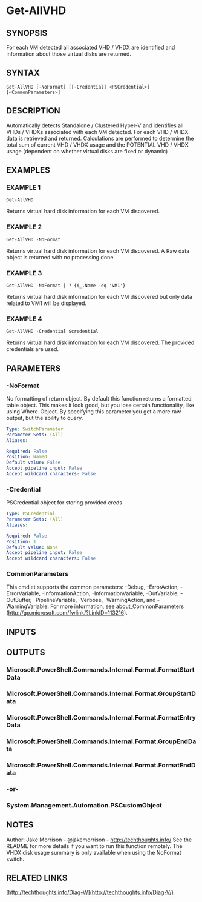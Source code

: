 ﻿---
external help file: Diag-V-help.xml
Module Name: Diag-V
online version: http://techthoughts.info/Diag-V/
schema: 2.0.0
---

# Get-AllVHD

## SYNOPSIS
For each VM detected all associated VHD / VHDX are identified and information about those virtual disks are returned.

## SYNTAX

```
Get-AllVHD [-NoFormat] [[-Credential] <PSCredential>] [<CommonParameters>]
```

## DESCRIPTION
Automatically detects Standalone / Clustered Hyper-V and identifies all VHDs / VHDXs associated with each VM detected.
For each VHD / VHDX data is retrieved and returned.
Calculations are performed to determine the total sum of current VHD / VHDX usage and the POTENTIAL VHD / VHDX usage (dependent on whether virtual disks are fixed or dynamic)

## EXAMPLES

### EXAMPLE 1
```
Get-AllVHD
```

Returns virtual hard disk information for each VM discovered.

### EXAMPLE 2
```
Get-AllVHD -NoFormat
```

Returns virtual hard disk information for each VM discovered.
A Raw data object is returned with no processing done.

### EXAMPLE 3
```
Get-AllVHD -NoFormat | ? {$_.Name -eq 'VM1'}
```

Returns virtual hard disk information for each VM discovered but only data related to VM1 will be displayed.

### EXAMPLE 4
```
Get-AllVHD -Credential $credential
```

Returns virtual hard disk information for each VM discovered.
The provided credentials are used.

## PARAMETERS

### -NoFormat
No formatting of return object.
By default this function returns a formatted table object.
This makes it look good, but you lose certain functionality, like using Where-Object.
By specifying this parameter you get a more raw output, but the ability to query.

```yaml
Type: SwitchParameter
Parameter Sets: (All)
Aliases:

Required: False
Position: Named
Default value: False
Accept pipeline input: False
Accept wildcard characters: False
```

### -Credential
PSCredential object for storing provided creds

```yaml
Type: PSCredential
Parameter Sets: (All)
Aliases:

Required: False
Position: 1
Default value: None
Accept pipeline input: False
Accept wildcard characters: False
```

### CommonParameters
This cmdlet supports the common parameters: -Debug, -ErrorAction, -ErrorVariable, -InformationAction, -InformationVariable, -OutVariable, -OutBuffer, -PipelineVariable, -Verbose, -WarningAction, and -WarningVariable.
For more information, see about_CommonParameters (http://go.microsoft.com/fwlink/?LinkID=113216).

## INPUTS

## OUTPUTS

### Microsoft.PowerShell.Commands.Internal.Format.FormatStartData
### Microsoft.PowerShell.Commands.Internal.Format.GroupStartData
### Microsoft.PowerShell.Commands.Internal.Format.FormatEntryData
### Microsoft.PowerShell.Commands.Internal.Format.GroupEndData
### Microsoft.PowerShell.Commands.Internal.Format.FormatEndData
### -or-
### System.Management.Automation.PSCustomObject
## NOTES
Author: Jake Morrison - @jakemorrison - http://techthoughts.info/
See the README for more details if you want to run this function remotely.
The VHDX disk usage summary is only available when using the NoFormat switch.

## RELATED LINKS

[http://techthoughts.info/Diag-V/](http://techthoughts.info/Diag-V/)



